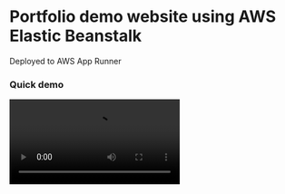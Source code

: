 # Portfolio demo website using AWS Elastic Beanstalk

Deployed to AWS App Runner

### Quick demo

![Alt text](./static/demo/demo.mov)
